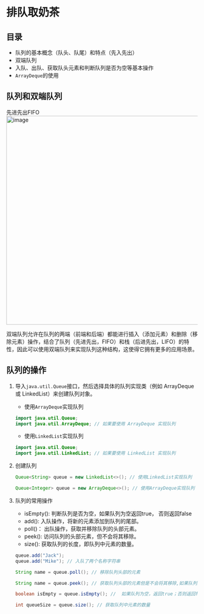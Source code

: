 # 排队取奶茶

## 目录
* 队列的基本概念（队头、队尾）和特点（先入先出）
* 双端队列
* 入队、出队、获取队头元素和判断队列是否为空等基本操作
* `ArrayDeque`的使用

## 队列和双端队列
先进先出FIFO
<img width="549" alt="image" src="https://github.com/Xiaxlll/OR_Study/assets/77572858/844b6c98-f38c-4f4b-8280-8d8b0ac9bddb">

双端队列允许在队列的两端（前端和后端）都能进行插入（添加元素）和删除（移除元素）操作，结合了队列（先进先出，FIFO）和栈（后进先出，LIFO）的特性，因此可以使用双端队列来实现队列这种结构，这使得它拥有更多的应用场景。

## 队列的操作
1. 导入`java.util.Queue`接口，然后选择具体的队列实现类（例如 ArrayDeque 或 LinkedList）来创建队列对象。
   * 使用`ArrayDeque`实现队列
   ``` java
   import java.util.Queue;
   import java.util.ArrayDeque; // 如果要使用 ArrayDeque 实现队列
   ```
   * 使用`LinkedList`实现队列
   ``` java
   import java.util.Queue;
   import java.util.LinkedList; // 如果要使用 LinkedList 实现队列
   ```
2. 创建队列
   ``` java
   Queue<String> queue = new LinkedList<>(); // 使用LinkedList实现队列

   Queue<Integer> queue = new ArrayDeque<>(); // 使用ArrayDeque实现队列
   ```
3. 队列的常用操作
   * isEmpty(): 判断队列是否为空，如果队列为空返回true， 否则返回false
   * add(): 入队操作，将新的元素添加到队列的尾部。
   * poll()： 出队操作，获取并移除队列的头部元素。
   * peek(): 访问队列的头部元素，但不会将其移除。
   * size(): 获取队列的长度，即队列中元素的数量。

   ``` java
   queue.add("Jack"); 
   queue.add("Mike"); // 入队了两个名称字符串

   String name = queue.poll(); // 移除队列头部的元素

   String name = queue.peek(); // 获取队列头部的元素但是不会将其移除,如果队列为空，返回null

   boolean isEmpty = queue.isEmpty(); //  如果队列为空，返回true；否则返回false

   int queueSize = queue.size(); // 获取队列中元素的数量
   ```
